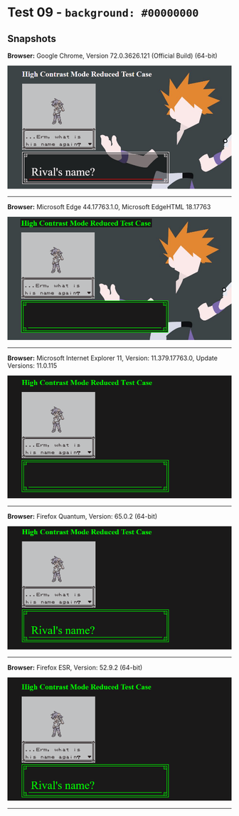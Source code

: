 # Test 09 - `background: #00000000`

## Snapshots
**Browser:** Google Chrome, Version 72.0.3626.121 (Official Build) (64-bit)

![Chrome Snapshot](/09-rrggbbaa%20hex%20notation/snapshots/GoogleChrome.png)
___

**Browser:** Microsoft Edge 44.17763.1.0, Microsoft EdgeHTML 18.17763

![Edge Snapshot](/09-rrggbbaa%20hex%20notation/snapshots/MicrosoftEdge_HCM.png)
___
**Browser:** Microsoft Internet Explorer 11, Version: 11.379.17763.0, Update Versions: 11.0.115

![Internet Explorer Snapshot](/09-rrggbbaa%20hex%20notation/snapshots/InternetExplorer_HCM.png)
___
**Browser:** Firefox Quantum, Version: 65.0.2 (64-bit)

![Firefox Quantum Snapshot](/09-rrggbbaa%20hex%20notation/snapshots/FirefoxQuantum_HCM.png)
___
**Browser:** Firefox ESR, Version: 52.9.2 (64-bit)

![Firefox ESR Snapshot](/09-rrggbbaa%20hex%20notation/snapshots/FirefoxESR_HCM.png)
___
